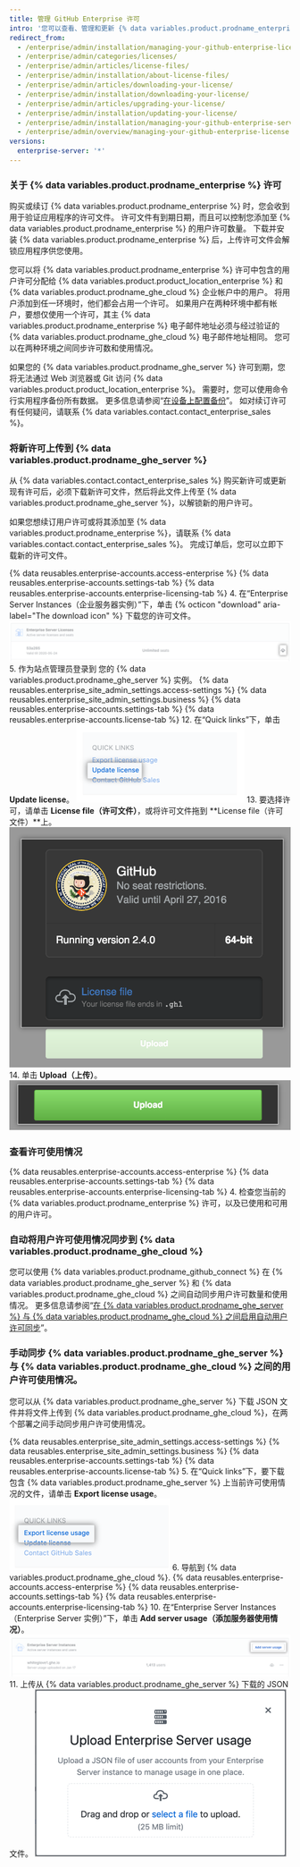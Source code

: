 ```yaml
---
title: 管理 GitHub Enterprise 许可
intro: '您可以查看、管理和更新 {% data variables.product.prodname_enterprise %} 许可。'
redirect_from:
  - /enterprise/admin/installation/managing-your-github-enterprise-license
  - /enterprise/admin/categories/licenses/
  - /enterprise/admin/articles/license-files/
  - /enterprise/admin/installation/about-license-files/
  - /enterprise/admin/articles/downloading-your-license/
  - /enterprise/admin/installation/downloading-your-license/
  - /enterprise/admin/articles/upgrading-your-license/
  - /enterprise/admin/installation/updating-your-license/
  - /enterprise/admin/installation/managing-your-github-enterprise-server-license
  - /enterprise/admin/overview/managing-your-github-enterprise-license
versions:
  enterprise-server: '*'
---
```


### 关于 {% data variables.product.prodname_enterprise %} 许可

购买或续订 {% data variables.product.prodname_enterprise %} 时，您会收到用于验证应用程序的许可文件。 许可文件有到期日期，而且可以控制您添加至 {% data variables.product.prodname_enterprise %} 的用户许可数量。 下载并安装 {% data variables.product.prodname_enterprise %} 后，上传许可文件会解锁应用程序供您使用。

您可以将 {% data variables.product.prodname_enterprise %} 许可中包含的用户许可分配给 {% data variables.product.product_location_enterprise %} 和 {% data variables.product.prodname_ghe_cloud %} 企业帐户中的用户。 将用户添加到任一环境时，他们都会占用一个许可。 如果用户在两种环境中都有帐户，要想仅使用一个许可，其主 {% data variables.product.prodname_enterprise %} 电子邮件地址必须与经过验证的 {% data variables.product.prodname_ghe_cloud %} 电子邮件地址相同。 您可以在两种环境之间同步许可数和使用情况。

如果您的 {% data variables.product.prodname_ghe_server %} 许可到期，您将无法通过 Web 浏览器或 Git 访问 {% data variables.product.product_location_enterprise %}。 需要时，您可以使用命令行实用程序备份所有数据。 更多信息请参阅“[在设备上配置备份](/enterprise/admin/guides/installation/configuring-backups-on-your-appliance)”。 如对续订许可有任何疑问，请联系 {% data variables.contact.contact_enterprise_sales %}。

### 将新许可上传到 {% data variables.product.prodname_ghe_server %}

从 {% data variables.contact.contact_enterprise_sales %} 购买新许可或更新现有许可后，必须下载新许可文件，然后将此文件上传至 {% data variables.product.prodname_ghe_server %}，以解锁新的用户许可。

如果您想续订用户许可或将其添加至 {% data variables.product.prodname_enterprise %}，请联系 {% data variables.contact.contact_enterprise_sales %}。 完成订单后，您可以立即下载新的许可文件。

{% data reusables.enterprise-accounts.access-enterprise %}
{% data reusables.enterprise-accounts.settings-tab %}
{% data reusables.enterprise-accounts.enterprise-licensing-tab %}
4. 在“Enterprise Server Instances（企业服务器实例）”下，单击 {% octicon "download" aria-label="The download icon" %} 下载您的许可文件。 ![下载 GitHub Enterprise Server 许可](/assets/images/help/business-accounts/download-ghes-license.png)
5. 作为站点管理员登录到
您的 {% data variables.product.prodname_ghe_server %} 实例。
{% data reusables.enterprise_site_admin_settings.access-settings %}
{% data reusables.enterprise_site_admin_settings.business %}
{% data reusables.enterprise-accounts.settings-tab %}
{% data reusables.enterprise-accounts.license-tab %}
12. 在“Quick links”下，单击 **Update license**。 ![更新许可链接](/assets/images/enterprise/business-accounts/update-license-link.png)
13. 要选择许可，请单击 **License file（许可文件）**，或将许可文件拖到 **License file（许可文件）**上。 ![上传许可文件](/assets/images/enterprise/management-console/upload-license.png)
14. 单击 **Upload（上传）**。 ![开始升级](/assets/images/enterprise/management-console/begin-upload.png)

### 查看许可使用情况

{% data reusables.enterprise-accounts.access-enterprise %}
{% data reusables.enterprise-accounts.settings-tab %}
{% data reusables.enterprise-accounts.enterprise-licensing-tab %}
4. 检查您当前的 {% data variables.product.prodname_enterprise %} 许可，以及已使用和可用的用户许可。

### 自动将用户许可使用情况同步到 {% data variables.product.prodname_ghe_cloud %}

您可以使用 {% data variables.product.prodname_github_connect %} 在 {% data variables.product.prodname_ghe_server %} 和 {% data variables.product.prodname_ghe_cloud %} 之间自动同步用户许可数量和使用情况。 更多信息请参阅“[在 {% data variables.product.prodname_ghe_server %} 与 {% data variables.product.prodname_ghe_cloud %} 之间启用自动用户许可同步](/enterprise/{{currentVersion}}/admin/installation/enabling-automatic-user-license-sync-between-github-enterprise-server-and-github-enterprise-cloud)”。

### 手动同步 {% data variables.product.prodname_ghe_server %} 与 {% data variables.product.prodname_ghe_cloud %} 之间的用户许可使用情况。

您可以从 {% data variables.product.prodname_ghe_server %} 下载 JSON 文件并将文件上传到 {% data variables.product.prodname_ghe_cloud %}，在两个部署之间手动同步用户许可使用情况。

{% data reusables.enterprise_site_admin_settings.access-settings %}
{% data reusables.enterprise_site_admin_settings.business %}
{% data reusables.enterprise-accounts.settings-tab %}
{% data reusables.enterprise-accounts.license-tab %}
5. 在“Quick links”下，要下载包含 {% data variables.product.prodname_ghe_server %} 上当前许可使用情况的文件，请单击 **Export license usage**。 ![Export license usage 链接](/assets/images/enterprise/business-accounts/export-license-usage-link.png)
6. 导航到
{% data variables.product.prodname_ghe_cloud %}.
{% data reusables.enterprise-accounts.access-enterprise %}
{% data reusables.enterprise-accounts.settings-tab %}
{% data reusables.enterprise-accounts.enterprise-licensing-tab %}
10. 在“Enterprise Server Instances（Enterprise Server 实例）”下，单击 **Add server usage（添加服务器使用情况）**。 ![Upload GitHub Enterprise Servers usage 链接](/assets/images/help/business-accounts/upload-ghe-server-usage-link.png)
11. 上传从 {% data variables.product.prodname_ghe_server %} 下载的 JSON 文件。 ![拖放或选择要上传的文件](/assets/images/help/business-accounts/upload-ghe-server-usage-file.png)
